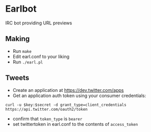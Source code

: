 Earlbot
=======

IRC bot providing URL previews


Making
-----

- Run ```make```
- Edit earl.conf to your liking
- Run ```./earl.pl```

Tweets
------

- Create an application at https://dev.twitter.com/apps
- Get an application auth token using your consumer credentials:
```
curl -u $key:$secret -d grant_type=client_credentials https://api.twitter.com/oauth2/token
```
- confirm that ```token_type``` is ```bearer```
- set twittertoken in earl.conf to the contents of ```access_token```
